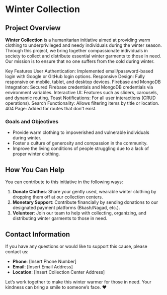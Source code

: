 # Winter Collection  

## Project Overview  

**Winter Collection** is a humanitarian initiative aimed at providing warm clothing to underprivileged and needy individuals during the winter season. Through this project, we bring together compassionate individuals in society to collect and distribute essential winter garments to those in need. Our mission is to ensure that no one suffers from the cold during winter.  

Key Features
User Authentication: Implemented email/password-based login with Google or GitHub login options.
Responsive Design: Fully responsive on mobile, tablet, and desktop devices.
Firebase and MongoDB Integration: Secured Firebase credentials and MongoDB credentials via environment variables.
Interactive UI: Features such as sliders, carousels, and dynamic routing.
Toast Notifications: For all user interactions (CRUD operations).
Search Functionality: Allows filtering items by title or location.
404 Page: Added for routes that don't exist.

### Goals and Objectives  
- Provide warm clothing to impoverished and vulnerable individuals during winter.  
- Foster a culture of generosity and compassion in the community.  
- Improve the living conditions of people struggling due to a lack of proper winter clothing.  

## How You Can Help  

You can contribute to this initiative in the following ways:  
1. **Donate Clothes**: Share your gently used, wearable winter clothing by dropping them off at our collection centers.  
2. **Monetary Support**: Contribute financially by sending donations to our designated payment platforms (Bkash/Nagad, etc.).  
3. **Volunteer**: Join our team to help with collecting, organizing, and distributing winter garments to those in need.  

## Contact Information  

If you have any questions or would like to support this cause, please contact us:  
- **Phone**: [Insert Phone Number]  
- **Email**: [Insert Email Address]  
- **Location**: [Insert Collection Center Address]  

Let’s work together to make this winter warmer for those in need. Your kindness can bring a smile to someone’s face. ❤️  
